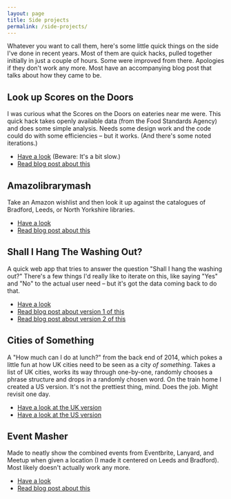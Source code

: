 ```yaml
---
layout: page
title: Side projects
permalink: /side-projects/
---
```

Whatever you want to call them, here's some little quick things on the side I've done in recent years. Most of them are quick hacks, pulled together initially in just a couple of hours. Some were improved from there. Apologies if they don't work any more. Most have an accompanying blog post that talks about how they came to be.

## Look up Scores on the Doors
I was curious what the Scores on the Doors on eateries near me were. This quick hack takes openly available data (from the Food Standards Agency) and does some simple analysis. Needs some design work and the code could do with some efficiencies – but it works. (And there's some noted iterations.)

* [Have a look](http://www.studioofthings.com/dev/playground/livefoodauthorities.php) (Beware: It's a bit slow.)
* [Read blog post about this](/view-your-local-scores-on-the-doors/)

## Amazolibrarymash
Take an Amazon wishlist and then look it up against the catalogues of Bradford, Leeds, or North Yorkshire libraries.

* [Have a look](http://www.studioofthings.com/books/amazon-wishlist.php)
* [Read blog post about this](/look-up-your-amazon-wish-list-in-a-local-library/)

## Shall I Hang The Washing Out?
A quick web app that tries to answer the question "Shall I hang the washing out?" There's a few things I'd really like to iterate on this, like saying "Yes" and "No" to the actual user need – but it's got the data coming back to do that.

* [Have a look](http://www.studioofthings.com/washingout/index.php)
* [Read blog post about version 1 of this](/weathering-a-two-hour-hack/)
* [Read blog post about version 2 of this](/better-when-relevant/)

## Cities of Something
A "How much can I do at lunch?" from the back end of 2014, which pokes a little fun at how UK cities need to be seen as a city *of something*. Takes a list of UK cities, works its way through one-by-one, randomly chooses a phrase structure and drops in a randomly chosen word. On the train home I created a US version. It's not the prettiest thing, mind. Does the job. Might revisit one day.

* [Have a look at the UK version](http://cities.studioofthings.com)
* [Have a look at the US version](http://cities.studioofthings.com?country=usa)

## Event Masher
Made to neatly show the combined events from Eventbrite, Lanyard, and Meetup when given a location (I made it centered on Leeds and Bradford). Most likely doesn't actually work any more.

* [Have a look](http://www.studioofthings.com/eventmasher/)
* [Read blog post about this](/hacking-together-a-data-masher/)
